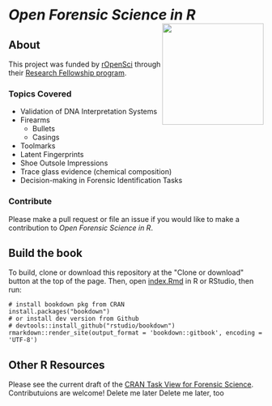 # *Open Forensic Science in R* <img src="img/openforscir-hex.png" align="right" width="200" />

## About

This project was funded by [rOpenSci](https://ropensci.org/about/) through their [Research Fellowship program](https://ropensci.org/blog/2018/02/14/announcing-2018-ropensci-fellows/).

### Topics Covered

- Validation of DNA Interpretation Systems
- Firearms
    * Bullets
    * Casings
- Toolmarks
- Latent Fingerprints
- Shoe Outsole Impressions
- Trace glass evidence (chemical composition)
- Decision-making in Forensic Identification Tasks

### Contribute 

Please make a pull request or file an issue if you would like to make a contribution to *Open Forensic Science in R*.


## Build the book

To build, clone or download this repository at the "Clone or download" button at the top of the page. Then, open [index.Rmd](index.Rmd) in R or RStudio, then run:

```{r eval = FALSE}
# install bookdown pkg from CRAN
install.packages("bookdown")
# or install dev version from Github
# devtools::install_github("rstudio/bookdown")
rmarkdown::render_site(output_format = 'bookdown::gitbook', encoding = 'UTF-8')
```

## Other R Resources

Please see the current draft of the [CRAN Task View for Forensic Science](https://github.com/sctyner/ctv-forsci). Contributuions are welcome!
Delete me later
Delete me later, too
